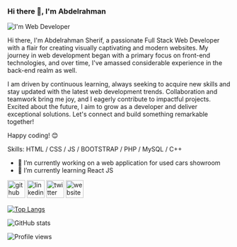 ### Hi there 👋, I'm Abdelrahman
![I'm Web Developer](https://thumbs.gfycat.com/AstonishingDentalGermanspitz-size_restricted.gif)

Hi there, I'm Abdelrahman Sherif, a passionate Full Stack Web Developer with a flair for creating visually captivating and modern websites. My journey in web development began with a primary focus on front-end technologies, and over time, I've amassed considerable experience in the back-end realm as well.

I am driven by continuous learning, always seeking to acquire new skills and stay updated with the latest web development trends. Collaboration and teamwork bring me joy, and I eagerly contribute to impactful projects. Excited about the future, I aim to grow as a developer and deliver exceptional solutions. Let's connect and build something remarkable together!

Happy coding! 😊

Skills: HTML / CSS / JS / BOOTSTRAP / PHP / MySQL / C++ 

- 🔭 I’m currently working on a web application for used cars showroom 
- 🌱 I’m currently learning React JS 


[<img src='https://cdn.jsdelivr.net/npm/simple-icons@3.0.1/icons/github.svg' alt='github' height='40'>](https://github.com/asanes19)  [<img src='https://cdn.jsdelivr.net/npm/simple-icons@3.0.1/icons/linkedin.svg' alt='linkedin' height='40'>](https://www.linkedin.com/in/www.linkedin.com/in/abdelrahmansherif1930/)  [<img src='https://cdn.jsdelivr.net/npm/simple-icons@3.0.1/icons/twitter.svg' alt='twitter' height='40'>](https://twitter.com/https://twitter.com/ASANES19)  [<img src='https://cdn.jsdelivr.net/npm/simple-icons@3.0.1/icons/icloud.svg' alt='website' height='40'>](https://animated-dodol-f567aa.netlify.app/)  

[![Top Langs](https://github-readme-stats.vercel.app/api/top-langs/?username=asanes19)](https://github.com/anuraghazra/github-readme-stats)

![GitHub stats](https://github-readme-stats.vercel.app/api?username=asanes19&show_icons=true)  

![Profile views](https://gpvc.arturio.dev/asanes19)  
